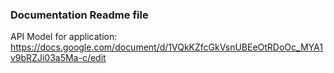 ### Documentation Readme file

API Model for application:
https://docs.google.com/document/d/1VQkKZfcGkVsnUBEeOtRDoOc_MYA1v9bRZJi03a5Ma-c/edit

